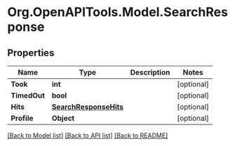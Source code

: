 
# Org.OpenAPITools.Model.SearchResponse

## Properties

Name | Type | Description | Notes
------------ | ------------- | ------------- | -------------
**Took** | **int** |  | [optional] 
**TimedOut** | **bool** |  | [optional] 
**Hits** | [**SearchResponseHits**](SearchResponseHits.md) |  | [optional] 
**Profile** | **Object** |  | [optional] 

[[Back to Model list]](../README.md#documentation-for-models)
[[Back to API list]](../README.md#documentation-for-api-endpoints)
[[Back to README]](../README.md)

